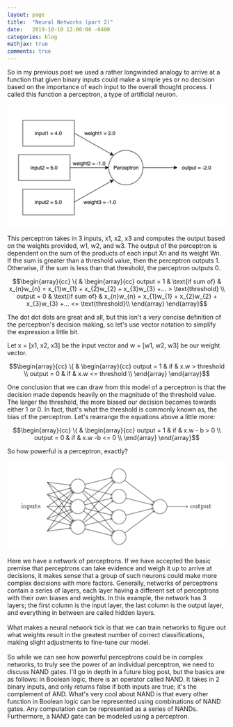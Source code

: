 ```yaml
---
layout: page
title:  "Neural Networks (part 2)"
date:   2019-10-10 12:00:00 -0400
categories: blog
mathjax: true
comments: true
---
```

<p>
So in my previous post we used a rather longwinded analogy to arrive at a function that given binary inputs could make a simple yes or no decision based on the importance of each input to the overall thought process. I called this function a perceptron, a type of artificial neuron.

<span class="image center"><img src="/assets/perceptron.png" alt="" /></span>

This perceptron takes in 3 inputs, x1, x2, x3 and computes the output based on the weights provided, w1, w2, and w3. The output of the perceptron is dependent on the sum of the products of each input Xn and its weight Wn. If the sum is greater than a threshold value, then the perceptron outputs 1. Otherwise, if the sum is less than that threshold, the perceptron outputs 0.

$$\begin{array}{cc}
  \{ & 
    \begin{array}{cc}
      output = 1 & \text{if sum of} & x_{n}w_{n} = x_{1}w_{1} + x_{2}w_{2} + x_{3}w_{3} +... > \text{threshold} \\
      output = 0 & \text{if sum of} & x_{n}w_{n} = x_{1}w_{1} + x_{2}w_{2} + x_{3}w_{3} +... <= \text{threshold}\\
    \end{array}
\end{array}$$

The dot dot dots are great and all, but this isn't a very concise definition of the perceptron's decision making, so let's use vector notation to simplify the expression a little bit.

Let x = [x1, x2, x3] be the input vector and w = [w1, w2, w3] be our weight vector.

$$\begin{array}{cc}
  \{ & 
    \begin{array}{cc}
      output = 1 & if & x.w > threshold \\
      output = 0 & if & x.w <= threshold \\
    \end{array}
\end{array}$$

One conclusion that we can draw from this model of a perceptron is that the decision made depends heavily on the magnitude of the threshold value. The larger the threshold, the more biased our decision becomes towards either 1 or 0. In fact, that's what the threshold is commonly known as, the bias of the perceptron. Let's rearrange the equations above a little more:

$$\begin{array}{cc}
  \{ & 
    \begin{array}{cc}
      output = 1 & if & x.w - b > 0 \\
      output = 0 & if & x.w -b <= 0 \\
    \end{array}
\end{array}$$

So how powerful is a perceptron, exactly? 

<span class="image center"><img src="/assets/network.png" alt="" /></span>

Here we have a network of perceptrons. If we have accepted the basic premise that perceptrons can take evidence and weigh it up to arrive at decisions, it makes sense that a group of such neurons could make more complex decisions with more factors. Generally, networks of perceptrons contain a series of layers, each layer having a different set of perceptrons with their own biases and weights. In this example, the network has 3 layers; the first column is the input layer, the last column is the output layer, and everything in between are called hidden layers. 
<br><br>
What makes a neural network tick is that we can train networks to figure out what weights result in the greatest number of correct classifications, making slight adjustments to fine-tune our model. 
<br><br>
So while we can see how powerful perceptrons could be in complex networks, to truly see the power of an individual perceptron, we need to discuss NAND gates. I'll go in depth in a future blog post, but the basics are as follows: in Boolean logic, there is an operator called NAND. It takes in 2 binary inputs, and only returns false if both inputs are true; it's the complement of AND. What's very cool about NAND is that every other function in Boolean logic can be represented using combinations of NAND gates. Any computation can be represented as a series of NANDs. Furthermore, a NAND gate can be modeled using a perceptron. 
</p>